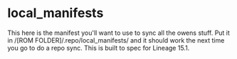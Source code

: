 # local_manifests

This here is the manifest you'll want to use to sync all the owens stuff.  Put it in /[ROM FOLDER]/.repo/local_manifests/
and it should work the next time you go to do a repo sync.  This is built to spec for Lineage 15.1.
